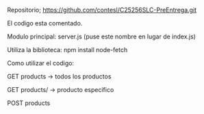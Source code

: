 Repositorio; https://github.com/contesl/C25256SLC-PreEntrega.git

El codigo esta comentado.

Modulo principal: server.js (puse este nombre en lugar de index.js)

Utiliza la biblioteca: npm install node-fetch

Como utilizar el codigo:

 GET products → todos los productos
 
 GET products/<id> → producto específico
 
 POST products <title> <price> <category> → crear producto. los nombres de campos son los que estan en la API pero solo se necesitan los valores
 
 PUT products/<id> <title> <price> <category> → actualizar producto. idem post
 DELETE products/<id> → eliminar producto

Ejemplos de uso:
Desde la linea de comando:

🔹 Consultar todos los productos
npm run start GET products

🔹 Consultar un producto específico
npm run start GET products/15

🔹 Crear un nuevo producto
npm run start POST products "T-Shirt-Rex" 300 "remeras"

🔹 Actualizar un producto
npm run start PUT products/7 "Camisa Azul" 450 "camisas"

🔹 Eliminar un producto
npm run start DELETE products/7

